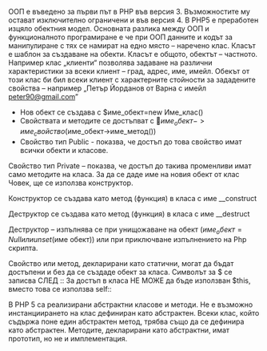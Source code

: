 ООП е въведено за първи път в PHP във версия 3. 
Възможностите му остават изключително ограничени и във версия 4.
В PHP5 е преработен изцяло обектния модел.
Основната разлика между ООП и функционалното програмиране е че при ООП данните и кодът за манипулиране с тях се намират на едно място – наречено клас. 
Класът е шаблон за създаване на обекти. 
Класът е общото, обектът – частното. Например клас „клиенти“ позволява задаване на  различни характеристики за всеки клиент – град, адрес, име, имейл. Обекът от този клас би бил всеки клиент с характерните стойности за зададените свойства – например „Петър Йорданов от Варна с имейл peter90@gmail.com”

- Нов обект се създава с $име_обект=new Име_клас()
- Свойствата и методите се достъпват с $име_обект->име_свойство ($име_обект->име_метод())
- Свойство тип Public  - показва, че достъп до това свойство имат всички обекти и класове.

Свойство тип Private – показва, че достъп до такива променливи имат само методите на класа.
За да се даде име на новия обект от клас Човек, ще се използва конструктор.

Конструктор се създава като  метод (функция) в класа с име __construct

Деструктор се създава като  метод (функция) в класа с име __destruct

Деструктор – изпълнява се при унищожаване на обект ($име_обект=Null или unset($име обект))  или при приключване изпълнението на Php скрипта.

Свойство или метод, декларирани като статични, могат да бъдат достъпени и без да се създаде обект за класа. 
Символът за $ се записва СЛЕД :: 
За достъп в класа НЕ МОЖЕ да бъде използван $this, вместо това се използва self::



В PHP 5 са реализирани абстрактни класове и методи. 
Не е възможно инстанциирането на клас дефиниран като абстрактен. 
Всеки клас, който съдържа поне един абстрактен метод, трябва също да се дефинира като абстрактен. 
Методите, декларирани като абстрактни, имат прототип, но не и имплементация. 
